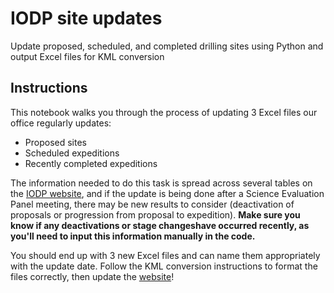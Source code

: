 # IODP site updates
Update proposed, scheduled, and completed drilling sites using Python and output Excel files for KML conversion

## Instructions
This notebook walks you through the process of updating 3 Excel files our office regularly updates:

- Proposed sites
- Scheduled expeditions
- Recently completed expeditions

The information needed to do this task is spread across several tables on the [IODP website](https://www.iodp.org/), and if the update is being done after a Science Evaluation Panel meeting, there may be new results to consider (deactivation of proposals or progression from proposal to expedition). **Make sure you know if any deactivations or stage changeshave occurred recently, as you'll need to input this information manually in the code.**

You should end up with 3 new Excel files and can name them appropriately with the update date. Follow the KML conversion instructions to format the files correctly, then update the [website](https://www.iodp.org/resources/maps-and-kml-tools)!
